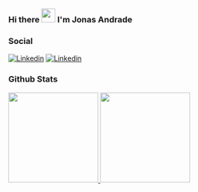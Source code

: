 ### Hi there <img src="https://media.giphy.com/media/hvRJCLFzcasrR4ia7z/giphy.gif" width="28"> I'm Jonas Andrade

<!--
**JonasAndrade12/JonasAndrade12** is a ✨ _special_ ✨ repository because its `README.md` (this file) appears on your GitHub profile.

Here are some ideas to get you started:

- 🔭 I’m currently working on ...
- 🌱 I’m currently learning ...
- 👯 I’m looking to collaborate on ...
- 🤔 I’m looking for help with ...
- 💬 Ask me about ...
- 📫 How to reach me: ...
- 😄 Pronouns: ...
- ⚡ Fun fact: ...
-->

### Social

[![Linkedin](https://img.shields.io/badge/-Slite-white?style=flat-square&logo=codacy&logoColor=black&link=https://codacy.slite.com/app/docs/xfRGfK-e0pkxHP/Intro-Jonas-Andrade)](https://codacy.slite.com/app/docs/xfRGfK-e0pkxHP/Intro-Jonas-Andrade)
[![Linkedin](https://img.shields.io/badge/-JonasAndrade-blue?style=flat-square&logo=Linkedin&logoColor=white&link=https://www.linkedin.com/in/jonasandrade/)](https://www.linkedin.com/in/jonasandrade/)

### Github Stats

 <div>
  <a href="https://github.com/JonasAndrade12">
  <img height="180em" src="https://github-readme-stats.vercel.app/api?username=Jonas12Andrade12&show_icons=true&theme=dark&include_all_commits=true&count_private=true"/>
  <img height="180em" src="https://github-readme-stats.vercel.app/api/top-langs/?username=Jonas12Andrade12&layout=compact&langs_count=7&theme=dark"/>
</div>
